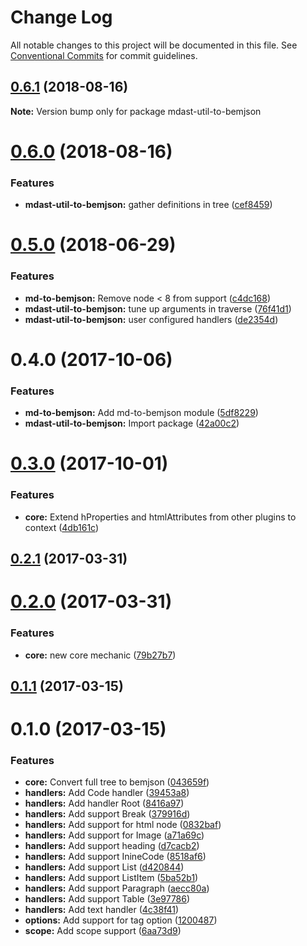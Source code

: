 # Change Log

All notable changes to this project will be documented in this file.
See [Conventional Commits](https://conventionalcommits.org) for commit guidelines.

<a name="0.6.1"></a>
## [0.6.1](https://github.com/bem-contrib/md-to-bemjson/compare/mdast-util-to-bemjson@0.6.0...mdast-util-to-bemjson@0.6.1) (2018-08-16)

**Note:** Version bump only for package mdast-util-to-bemjson





<a name="0.6.0"></a>
# [0.6.0](https://github.com/bem-contrib/md-to-bemjson/compare/mdast-util-to-bemjson@0.5.0...mdast-util-to-bemjson@0.6.0) (2018-08-16)


### Features

* **mdast-util-to-bemjson:** gather definitions in tree ([cef8459](https://github.com/bem-contrib/md-to-bemjson/commit/cef8459))





<a name="0.5.0"></a>
# [0.5.0](https://github.com/bem-contrib/md-to-bemjson/compare/mdast-util-to-bemjson@0.4.0...mdast-util-to-bemjson@0.5.0) (2018-06-29)


### Features

* **md-to-bemjson:** Remove node < 8 from support ([c4dc168](https://github.com/bem-contrib/md-to-bemjson/commit/c4dc168))
* **mdast-util-to-bemjson:** tune up arguments in traverse ([76f41d1](https://github.com/bem-contrib/md-to-bemjson/commit/76f41d1))
* **mdast-util-to-bemjson:** user configured handlers ([de2354d](https://github.com/bem-contrib/md-to-bemjson/commit/de2354d))




<a name="0.4.0"></a>
# 0.4.0 (2017-10-06)


### Features

* **md-to-bemjson:** Add md-to-bemjson module ([5df8229](https://github.com/bem-contrib/md-to-bemjson/commit/5df8229))
* **mdast-util-to-bemjson:** Import package ([42a00c2](https://github.com/bem-contrib/md-to-bemjson/commit/42a00c2))




<a name="0.3.0"></a>
# [0.3.0](https://github.com/birhoff/mdast-util-to-bemjson/compare/v0.2.1...v0.3.0) (2017-10-01)


### Features

* **core:** Extend hProperties and htmlAttributes from other plugins to context ([4db161c](https://github.com/birhoff/mdast-util-to-bemjson/commit/4db161c))



<a name="0.2.1"></a>
## [0.2.1](https://github.com/birhoff/mdast-util-to-bemjson/compare/v0.2.0...v0.2.1) (2017-03-31)



<a name="0.2.0"></a>
# [0.2.0](https://github.com/birhoff/mdast-util-to-bemjson/compare/v0.1.1...v0.2.0) (2017-03-31)


### Features

* **core:** new core mechanic ([79b27b7](https://github.com/birhoff/mdast-util-to-bemjson/commit/79b27b7))



<a name="0.1.1"></a>
## [0.1.1](https://github.com/birhoff/mdast-util-to-bemjson/compare/v0.1.0...v0.1.1) (2017-03-15)



<a name="0.1.0"></a>
# 0.1.0 (2017-03-15)


### Features

* **core:** Convert full tree to bemjson ([043659f](https://github.com/birhoff/mdast-util-to-bemjson/commit/043659f))
* **handlers:** Add Code handler ([39453a8](https://github.com/birhoff/mdast-util-to-bemjson/commit/39453a8))
* **handlers:** Add handler Root ([8416a97](https://github.com/birhoff/mdast-util-to-bemjson/commit/8416a97))
* **handlers:** Add support Break ([379916d](https://github.com/birhoff/mdast-util-to-bemjson/commit/379916d))
* **handlers:** Add support for html node ([0832baf](https://github.com/birhoff/mdast-util-to-bemjson/commit/0832baf))
* **handlers:** Add support for Image ([a71a69c](https://github.com/birhoff/mdast-util-to-bemjson/commit/a71a69c))
* **handlers:** Add support heading ([d7cacb2](https://github.com/birhoff/mdast-util-to-bemjson/commit/d7cacb2))
* **handlers:** Add support InineCode ([8518af6](https://github.com/birhoff/mdast-util-to-bemjson/commit/8518af6))
* **handlers:** Add support List ([d420844](https://github.com/birhoff/mdast-util-to-bemjson/commit/d420844))
* **handlers:** Add support ListItem ([5ba52b1](https://github.com/birhoff/mdast-util-to-bemjson/commit/5ba52b1))
* **handlers:** Add support Paragraph ([aecc80a](https://github.com/birhoff/mdast-util-to-bemjson/commit/aecc80a))
* **handlers:** Add support Table ([3e97786](https://github.com/birhoff/mdast-util-to-bemjson/commit/3e97786))
* **handlers:** Add text handler ([4c38f41](https://github.com/birhoff/mdast-util-to-bemjson/commit/4c38f41))
* **options:** Add support for tag option ([1200487](https://github.com/birhoff/mdast-util-to-bemjson/commit/1200487))
* **scope:** Add scope support ([6aa73d9](https://github.com/birhoff/mdast-util-to-bemjson/commit/6aa73d9))
